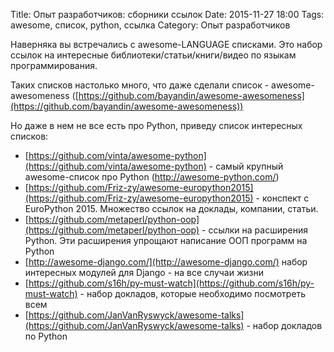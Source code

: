 Title: Опыт разработчиков: сборники ссылок
Date: 2015-11-27 18:00
Tags: awesome, список, python, ссылка
Category: Опыт разработчиков

Наверняка вы встречались с awesome-LANGUAGE списками. Это набор ссылок на интересные библиотеки/статьи/книги/видео по языкам программирования.

Таких списков настолько много, что даже сделали список - awesome-awesomeness ([https://github.com/bayandin/awesome-awesomeness](https://github.com/bayandin/awesome-awesomeness))

Но даже в нем не все есть про Python, приведу список интересных списков:

- [https://github.com/vinta/awesome-python](https://github.com/vinta/awesome-python) - самый крупный awesome-список про Python (http://awesome-python.com/)
- [https://github.com/Friz-zy/awesome-europython2015](https://github.com/Friz-zy/awesome-europython2015) - конспект с EuroPython 2015. Множество ссылок на доклады, компании, статьи.
- [https://github.com/metaperl/python-oop](https://github.com/metaperl/python-oop) - ссылки на расширения Python. Эти расширения упрощают написание ООП программ на Python
- [http://awesome-django.com/](http://awesome-django.com/) набор интересных модулей для Django - на все случаи жизни
- [https://github.com/s16h/py-must-watch](https://github.com/s16h/py-must-watch) - набор докладов, которые необходимо посмотреть всем
- [https://github.com/JanVanRyswyck/awesome-talks](https://github.com/JanVanRyswyck/awesome-talks) - набор докладов по Python
